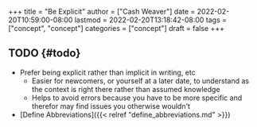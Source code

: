 +++
title = "Be Explicit"
author = ["Cash Weaver"]
date = 2022-02-20T10:59:00-08:00
lastmod = 2022-02-20T13:18:42-08:00
tags = ["concept", "concept"]
categories = ["concept"]
draft = false
+++

## TODO {#todo}

-   Prefer being explicit rather than implicit in writing, etc
    -   Easier for newcomers, or yourself at a later date, to understand as the context is right there rather than assumed knowledge
    -   Helps to avoid errors because you have to be more specific and therefor may find issues you otherwise wouldn't
-   [Define Abbreviations]({{< relref "define_abbreviations.md" >}})
